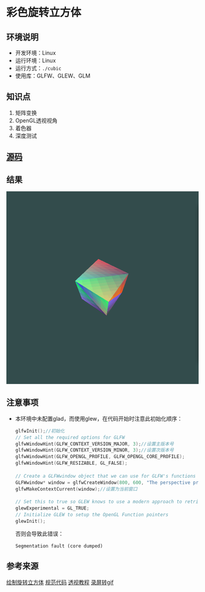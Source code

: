 # 彩色旋转立方体

## 环境说明
* 开发环境：Linux
* 运行环境：Linux
* 运行方式：`./cubic`
* 使用库：GLFW、GLEW、GLM

## 知识点
1. 矩阵变换
2. OpenGL透视视角
3. 着色器
4. 深度测试

## [源码](https://github.com/Skyraker2016/learn-opengl/blob/master/cubic.cpp)


## 结果
![cubic.gif](https://raw.githubusercontent.com/Skyraker2016/markdownpic/master/cubic.gif)


## 注意事项
* 本环境中未配置glad，而使用glew，在代码开始时注意此初始化顺序：
    ```cpp
    glfwInit();//初始化  
    // Set all the required options for GLFW   
    glfwWindowHint(GLFW_CONTEXT_VERSION_MAJOR, 3);//设置主版本号  
    glfwWindowHint(GLFW_CONTEXT_VERSION_MINOR, 3);//设置次版本号  
    glfwWindowHint(GLFW_OPENGL_PROFILE, GLFW_OPENGL_CORE_PROFILE);  
    glfwWindowHint(GLFW_RESIZABLE, GL_FALSE);  

    // Create a GLFWwindow object that we can use for GLFW's functions  创建一个窗口  
    GLFWwindow* window = glfwCreateWindow(800, 600, "The perspective projection", NULL, NULL);  
    glfwMakeContextCurrent(window);//设置为当前窗口  

    // Set this to true so GLEW knows to use a modern approach to retrieving function pointers and extensions  
    glewExperimental = GL_TRUE;  
    // Initialize GLEW to setup the OpenGL Function pointers  
    glewInit();  
    ```
    否则会导致此错误：
    ```
    Segmentation fault (core dumped)
    ```

## 参考来源
[绘制旋转立方体](https://blog.csdn.net/wodownload2/article/details/78139273)
[规范代码](https://blog.csdn.net/qq_28637193/article/details/52395945)
[透视教程](http://www.opengl-tutorial.org/cn/beginners-tutorials/tutorial-4-a-colored-cube/)
[录屏转gif](https://www.linuxidc.com/Linux/2017-12/149800.htm)